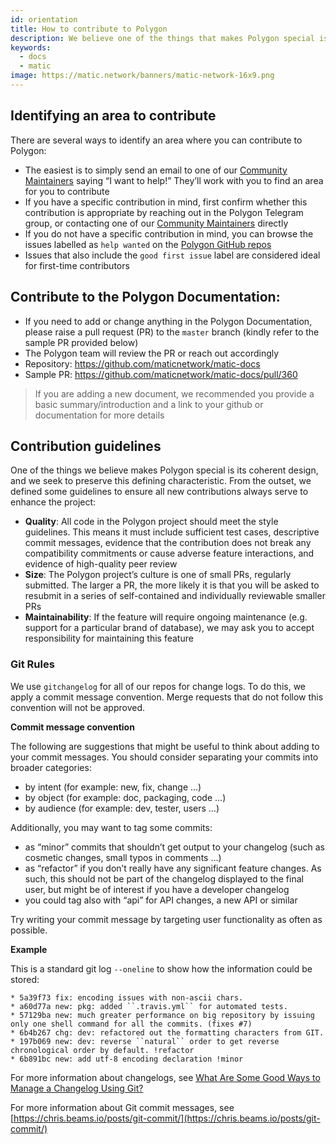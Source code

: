 ```yaml
---
id: orientation
title: How to contribute to Polygon
description: We believe one of the things that makes Polygon special is its coherent design, and we seek to preserve this defining characteristic.
keywords:
  - docs
  - matic
image: https://matic.network/banners/matic-network-16x9.png 
---
```


## **Identifying an area to contribute**

There are several ways to identify an area where you can contribute to Polygon:

- The easiest is to simply send an email to one of our [Community Maintainers](/docs/contribute/community-maintainers) saying “I want to help!” They’ll work with you to find an area for you to contribute
- If you have a specific contribution in mind, first confirm whether this contribution is appropriate by reaching out in the Polygon Telegram group, or contacting one of our [Community Maintainers](/docs/contribute/community-maintainers) directly
- If you do not have a specific contribution in mind, you can browse the issues labelled as `help wanted` on the [Polygon GitHub repos](https://github.com/maticnetwork)
- Issues that also include the `good first issue` label are considered ideal for first-time contributors

## **Contribute to the Polygon Documentation:**
  - If you need to add or change anything in the Polygon Documentation, please raise a pull request (PR) to the `master` branch (kindly refer to the sample PR provided below)
  - The Polygon team will review the PR or reach out accordingly 
  - Repository: https://github.com/maticnetwork/matic-docs
  - Sample PR: https://github.com/maticnetwork/matic-docs/pull/360
  > If you are adding a new document, we recommended you provide a basic summary/introduction and a link to your github or documentation for more details

## **Contribution guidelines**

One of the things we believe makes Polygon special is its coherent design, and we seek to preserve this defining characteristic. From the outset, we defined some guidelines to ensure all new contributions always serve to enhance the project:

- **Quality**: All code in the Polygon project should meet the style guidelines. This means it must include sufficient test cases, descriptive commit messages, evidence that the contribution does not break any compatibility commitments or cause adverse feature interactions, and evidence of high-quality peer review
- **Size**: The Polygon project’s culture is one of small PRs, regularly submitted. The larger a PR, the more likely it is that you will be asked to resubmit in a series of self-contained and individually reviewable smaller PRs
- **Maintainability**: If the feature will require ongoing maintenance (e.g. support for a particular brand of database), we may ask you to accept responsibility for maintaining this feature

### Git Rules

We use `gitchangelog` for all of our repos for change logs. To do this, we apply a commit message convention. Merge requests that do not follow this convention will not be approved.

**Commit message convention**

The following are suggestions that might be useful to think about adding to your commit messages. You should consider separating your commits into broader categories:

- by intent (for example: new, fix, change ...)
- by object (for example: doc, packaging, code ...)
- by audience (for example: dev, tester, users ...)

Additionally, you may want to tag some commits:

- as “minor” commits that shouldn’t get output to your changelog (such as cosmetic changes, small typos in comments ...)
- as “refactor” if you don’t really have any significant feature changes. As such, this should not be part of the changelog displayed to the final user, but might be of interest if you have a developer changelog
- you could tag also with “api” for API changes, a new API or similar

Try writing your commit message by targeting user functionality as often as possible.

**Example**

This is a standard git log `--oneline` to show how the information could be stored:

```
* 5a39f73 fix: encoding issues with non-ascii chars.
* a60d77a new: pkg: added ``.travis.yml`` for automated tests. 
* 57129ba new: much greater performance on big repository by issuing only one shell command for all the commits. (fixes #7)
* 6b4b267 chg: dev: refactored out the formatting characters from GIT.
* 197b069 new: dev: reverse ``natural`` order to get reverse chronological order by default. !refactor 
* 6b891bc new: add utf-8 encoding declaration !minor 
```

For more information about changelogs, see [What Are Some Good Ways to Manage a Changelog Using Git?](https://stackoverflow.com/questions/3523534/good-ways-to-manage-a-changelog-using-git/23047890#23047890)

For more information about Git commit messages, see [https://chris.beams.io/posts/git-commit/](https://chris.beams.io/posts/git-commit/)
